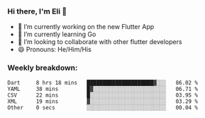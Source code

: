 ### Hi there, I'm Eli 👋
- 🔭 I’m currently working on the new Flutter App
- 🌱 I’m currently learning Go
- 🦄 I’m looking to collaborate with other flutter developers
- 😄 Pronouns: He/Him/His

### Weekly breakdown:
<!--START_SECTION:waka-->

```text
Dart     8 hrs 18 mins   █████████████████████▓░░░   86.02 %
YAML     38 mins         █▓░░░░░░░░░░░░░░░░░░░░░░░   06.71 %
CSV      22 mins         █░░░░░░░░░░░░░░░░░░░░░░░░   03.95 %
XML      19 mins         ▓░░░░░░░░░░░░░░░░░░░░░░░░   03.29 %
Other    0 secs          ░░░░░░░░░░░░░░░░░░░░░░░░░   00.04 %
```

<!--END_SECTION:waka-->
